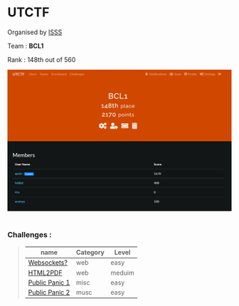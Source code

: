 # UTCTF
Organised by [ISSS](https://www.isss.io)

Team : **BCL1**

Rank : 148th out of 560

<center><img src="./images/rank.png"></img></center>

</br>

### Challenges  :
> | name        | Category    | Level   |
> | ----------- | ----------- | ------- |
> | [Websockets?](./Web/README.md#1--websockets) | web |easy    |
> | [HTML2PDF](./Web/README.md#2--html2pdf)    | web | meduim  | 
> | [Public Panic 1](./Misc/README.md#1--public-panic-1) | misc | easy|
> | [Public Panic 2](./Misc/README.md#2--public-panic-2) | musc | easy |